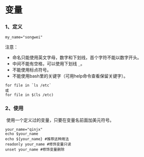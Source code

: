 # 变量

### 1、定义

```shell
my_name="songwei"
```

注意：

- 命名只能使用英文字母，数字和下划线，首个字符不能以数字开头。
- 中间不能有空格，可以使用下划线 `_`。
- 不能使用标点符号。
- 不能使用bash里的关键字（可用help命令查看保留关键字）。

```shell
for file in `ls /etc`
或
for file in $(ls /etc)
```

### 2、使用

​	使用一个定义过的变量，只要在变量名前面加美元符号。

```shell
your_name="qinjx"
echo $your_name
echo ${your_name} #推荐这种用法
readonly your_name #修饰变量只读
unset your_name #修饰变量删除
```

